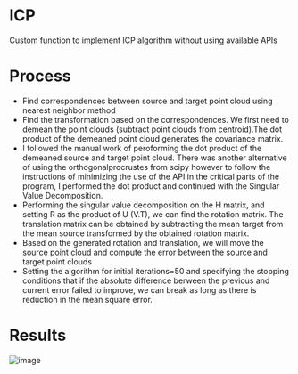 # ICP
Custom function to implement ICP algorithm without using available APIs 

# Process
* Find correspondences between source and target point cloud using nearest neighbor method
* Find the transformation based on the correspondences. We first need to demean the point clouds (subtract point
clouds from centroid).The dot product of the demeaned point cloud generates the covariance matrix.
* I followed the manual work of peroforming the dot product of the demeaned source and target point cloud. There
was another alternative of using the orthogonalprocrustes from scipy however to follow the instructions of minimizing
the use of the API in the critical parts of the program, I performed the dot product and continued with the Singular
Value Decomposition.
* Performing the singular value decomposition on the H matrix, and setting R as the product of U (V.T), we can
find the rotation matrix. The translation matrix can be obtained by subtracting the mean target from the mean source transformed by the obtained rotation matrix.
* Based on the generated rotation and translation, we will move the source point cloud and compute the error between
the source and target point clouds
* Setting the algorithm for initial iterations=50 and specifying the stopping conditions that if the absolute difference
berween the previous and current error failed to improve, we can break as long as there is reduction in the mean
square error.

# Results
![image](https://user-images.githubusercontent.com/69100847/210170274-fe970ee2-7180-48f6-afa7-625dc2872b35.png)
